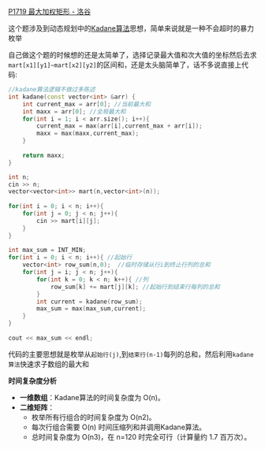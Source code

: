 [P1719 最大加权矩形 - 洛谷](https://www.luogu.com.cn/problem/P1719)

这个题涉及到动态规划中的[Kadane算法](../../模板_算法思想_知识点/Kadane算法.md)思想，简单来说就是一种不会超时的暴力枚举

自己做这个题的时候想的还是太简单了，选择记录最大值和次大值的坐标然后去求`mart[x1][y1]~mart[x2][y2]`的区间和，还是太头脑简单了，话不多说直接上代码:
```cpp
//kadane算法逻辑不做过多陈述
int kadane(const vector<int> &arr) {  
    int current_max = arr[0]; //当前最大和  
    int maxx = arr[0]; //全局最大和  
    for(int i = 1; i < arr.size(); i++){  
        current_max = max(arr[i],current_max + arr[i]);  
        maxx = max(maxx,current_max);  
    }  
  
    return maxx;  
}

int n;  
cin >> n;  
vector<vector<int>> mart(n,vector<int>(n));  
  
for(int i = 0; i < n; i++){  
    for(int j = 0; j < n; j++){  
        cin >> mart[i][j];  
    }  
}  
  
int max_sum = INT_MIN;  
for(int i = 0; i < n; i++){ //起始行  
    vector<int> row_sum(n,0);  //临时存储从行i到终止行列的总和
    for(int j = i; j < n; j++){  
        for(int k = 0; k < n; k++){ //列  
            row_sum[k] += mart[j][k]; //起始行到结束行每列的总和  
        }  
        int current = kadane(row_sum);  
        max_sum = max(max_sum,current);  
    }  
}  
  
cout << max_sum << endl;

```
代码的主要思想就是枚举从`起始行(j)`,到`结束行(n-1)`每列的总和，然后利用`kadane算法`快速求子数组的最大和

**时间复杂度分析**
- ​**一维数组**​：Kadane算法的时间复杂度为 O(n)。
- ​**二维矩阵**​：
    - 枚举所有行组合的时间复杂度为 O(n2)。
    - 每次行组合需要 O(n) 时间压缩列和并调用Kadane算法。
    - 总时间复杂度为 O(n3)，在 n=120 时完全可行（计算量约 1.7 百万次）。